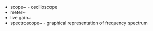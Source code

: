 - scope~ - oscilloscope
- meter~
- live.gain~
- spectroscope~ - graphical representation of  frequency spectrum